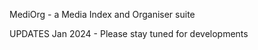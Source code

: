 MediOrg - a Media Index and Organiser suite

UPDATES
Jan 2024 - Please stay tuned for developments 
